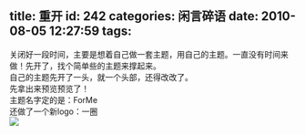 title: 重开
id: 242
categories: 闲言碎语
date: 2010-08-05 12:27:59
tags:
---

关闭好一段时间，主要是想着自己做一套主题，用自己的主题。一直没有时间来做！先开了，找个简单些的主题来撑起来。
</br>自己的主题先开了一头，就一个头部，还得改改了。
</br>先拿出来预览预览了！
</br>主题名字定的是：ForMe
</br>还做了一个新logo：一圈
</br>![](http://m3.img.libdd.com/farm5/2012/0822/14/5908F4E8C9EBB6F91065DA2148410DE55D8D038D7D8E_500_255.jpg)</img>

